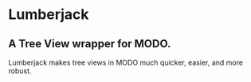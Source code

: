 # Lumberjack
## A Tree View wrapper for MODO.

Lumberjack makes tree views in MODO much quicker, easier, and more robust.
